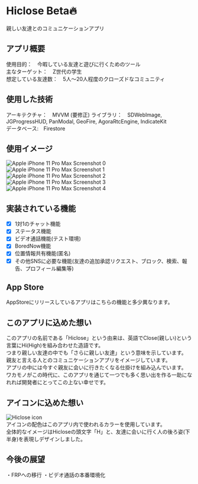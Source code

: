# Hiclose Beta🔥
親しい友達とのコミュニケーションアプリ

## アプリ概要
使用目的：　今暇している友達と遊びに行くためのツール  
主なターゲット：　Z世代の学生  
想定している友達数：　5人〜20人程度のクローズドなコミュニティ  

## 使用した技術
アーキテクチャ：　MVVM  (要修正)
ライブラリ：　SDWebImage, JGProgressHUD, PanModal, GeoFire, AgoraRtcEngine, IndicateKit  
データベース:　Firestore

## 使用イメージ
![Apple iPhone 11 Pro Max Screenshot 0](https://user-images.githubusercontent.com/55890106/132991281-b884f3c7-f633-4f47-8a66-290583c9a76a.png)
![Apple iPhone 11 Pro Max Screenshot 1](https://user-images.githubusercontent.com/55890106/132991468-97deedca-0a79-4120-af22-3665e8c0dcea.png)
![Apple iPhone 11 Pro Max Screenshot 2](https://user-images.githubusercontent.com/55890106/132991471-4b55542d-c6f4-409b-a629-0477fb6c1b70.png)
![Apple iPhone 11 Pro Max Screenshot 3](https://user-images.githubusercontent.com/55890106/132991475-7204ac8e-ab28-48ad-89f4-9072c84d18fb.png)
![Apple iPhone 11 Pro Max Screenshot 4](https://user-images.githubusercontent.com/55890106/132991476-302770e1-2d9c-4a92-a2a7-ec2ec55c1c11.png)



## 実装されている機能
- [x] 1対1のチャット機能
- [x] ステータス機能
- [x] ビデオ通話機能(テスト環境)
- [x] BoredNow機能
- [x] 位置情報共有機能(匿名)
- [x] その他SNSに必要な機能(友達の追加承認リクエスト、ブロック、検索、報告、プロフィール編集等)

## App Store
AppStoreにリリースしているアプリはこちらの機能と多少異なります。

## このアプリに込めた想い
このアプリの名前である「Hiclose」という由来は、英語でClose(親しい)という言葉にHi(High)を組み合わせた造語です。  
つまり親しい友達の中でも「さらに親しい友達」という意味を示しています。  
親友と言える人とのコミュニケーションアプリをイメージしています。  
アプリの中には今すぐ親友に会いに行きたくなる仕掛けを組み込んでいます。  
ワカモノがこの時代に、このアプリを通じて一つでも多く思い出を作る一助になれれば開発者にとってこの上ない幸せです。  

## アイコンに込めた想い
![Hiclose icon](https://user-images.githubusercontent.com/55890106/132989880-d9762f23-c074-40e5-bfce-8890ed89f8ae.png)  
アイコンの配色はこのアプリ内で使われるカラーを使用しています。  
全体的なイメージはHicloseの頭文字「H」と、友達に会いに行く人の後ろ姿(下半身)を表現しデザインしました。


## 今後の展望
・FRPへの移行
・ビデオ通話の本番環境化

